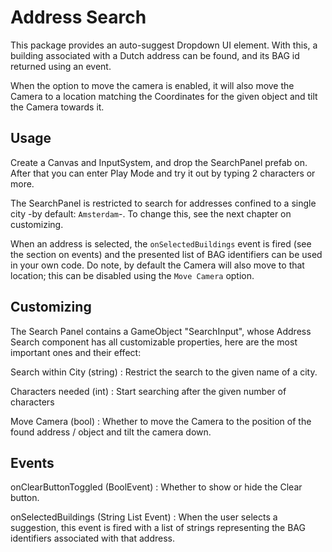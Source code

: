 ﻿Address Search
==============

This package provides an auto-suggest Dropdown UI element. With this, a building associated with a Dutch address 
can be found, and its BAG id returned using an event.

When the option to move the camera is enabled, it will also move the Camera to a location matching the Coordinates 
for the given object and tilt the Camera towards it.

Usage
-----

Create a Canvas and InputSystem, and drop the SearchPanel prefab on. After that you can enter Play Mode and try it out 
by typing 2 characters or more.

The SearchPanel is restricted to search for addresses confined to a single city -by default: `Amsterdam`-. To change 
this, see the next chapter on customizing.

When an address is selected, the `onSelectedBuildings` event is fired (see the section on events) and the presented list 
of BAG identifiers can be used in your own code. Do note, by default the Camera will also move to that location; this 
can be disabled using the `Move Camera` option.

Customizing
-----------

The Search Panel contains a GameObject "SearchInput", whose Address Search component has all customizable properties, here are the most important ones and their effect:

Search within City (string)
: Restrict the search to the given name of a city.

Characters needed (int)
: Start searching after the given number of characters

Move Camera (bool)
: Whether to move the Camera to the position of the found address / object and tilt the camera down.

Events
------

onClearButtonToggled (BoolEvent)
: Whether to show or hide the Clear button.

onSelectedBuildings (String List Event)
: When the user selects a suggestion, this event is fired with a list of strings representing the BAG identifiers 
associated with that address.

